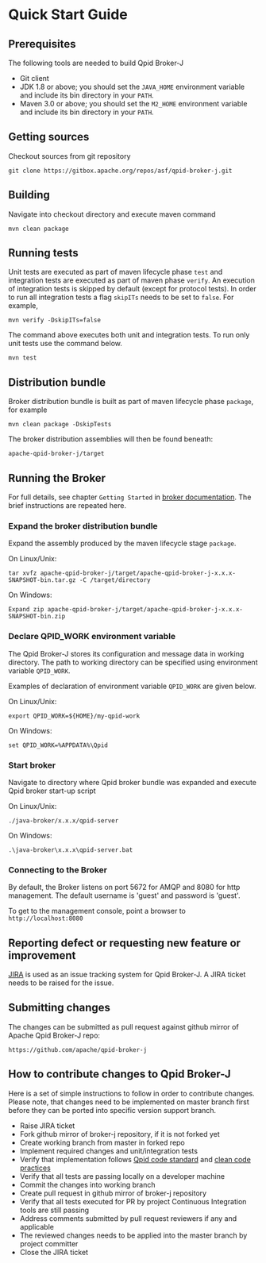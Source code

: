 # Quick Start Guide

## Prerequisites

The following tools are needed to build Qpid Broker-J

 * Git client
 * JDK 1.8 or above; you should set the `JAVA_HOME` environment variable and include its bin directory in your `PATH`.
 * Maven 3.0 or above; you should set the `M2_HOME` environment variable and include its bin directory in your `PATH`.

## Getting sources

Checkout sources from git repository

    git clone https://gitbox.apache.org/repos/asf/qpid-broker-j.git

## Building

Navigate into checkout directory and execute maven command

    mvn clean package

## Running tests

Unit tests are executed as part of maven lifecycle phase `test` and integration tests are executed as part of maven
phase `verify`. An execution of integration tests is skipped by default (except for protocol tests). In order to run
all integration tests a flag `skipITs` needs to be set to `false`. For example,

    mvn verify -DskipITs=false

The command above executes both unit and integration tests. To run only unit tests use the command below.

    mvn test

## Distribution bundle

Broker distribution bundle is built as part of maven lifecycle phase `package`, for example

    mvn clean package -DskipTests

The broker distribution assemblies will then be found beneath:

    apache-qpid-broker-j/target

## Running the Broker

For full details, see chapter `Getting Started` in [broker documentation](http://qpid.apache.org/components/broker-j/index.html).
The brief instructions are repeated here.

### Expand the broker distribution bundle

Expand the assembly produced by the maven lifecycle stage `package`.

On Linux/Unix:

    tar xvfz apache-qpid-broker-j/target/apache-qpid-broker-j-x.x.x-SNAPSHOT-bin.tar.gz -C /target/directory

On Windows:

    Expand zip apache-qpid-broker-j/target/apache-qpid-broker-j-x.x.x-SNAPSHOT-bin.zip


### Declare QPID_WORK environment variable

The Qpid Broker-J stores its configuration and message data in working directory. The path to working directory can be
specified using environment variable `QPID_WORK`.

Examples of declaration of environment variable `QPID_WORK` are given below.

On Linux/Unix:

    export QPID_WORK=${HOME}/my-qpid-work

On Windows:

    set QPID_WORK=%APPDATA%\Qpid

### Start broker

Navigate to directory where Qpid broker bundle was expanded and execute Qpid broker start-up script

On Linux/Unix:

    ./java-broker/x.x.x/qpid-server

On Windows:

    .\java-broker\x.x.x\qpid-server.bat

### Connecting to the Broker

By default, the Broker listens on port 5672 for AMQP and 8080 for http management.  The default username is 'guest'
and password is 'guest'.

To get to the management console, point a browser to `http://localhost:8080`

## Reporting defect or requesting new feature or improvement

[JIRA](https://issues.apache.org/jira/issues/?jql=project%20%3D%20QPID%20AND%20component%20%3D%20Broker-J%20order%20by%20created%20DESC)
is used as an issue tracking system for Qpid Broker-J. A JIRA ticket needs to be raised for the issue.

## Submitting changes

The changes can be submitted as pull request against github mirror of Apache Qpid Broker-J repo:

    https://github.com/apache/qpid-broker-j

## How to contribute changes to Qpid Broker-J

Here is a set of simple instructions to follow in order to contribute changes.
Please note, that changes need to be implemented on master branch first before they can be ported into specific version support branch.

* Raise JIRA ticket
* Fork github mirror of broker-j repository, if it is not forked yet
* Create working branch from master in forked repo
* Implement required changes and unit/integration tests
* Verify that implementation follows [Qpid code standard](code-guide.md) and [clean code practices](https://en.wikipedia.org/wiki/SOLID)
* Verify that all tests are passing locally on a developer machine
* Commit the changes into working branch
* Create pull request in github mirror of broker-j repository
* Verify that all tests executed for PR by project Continuous Integration tools are still passing
* Address comments submitted by pull request reviewers if any and applicable
* The reviewed changes needs to be applied into the master branch by project committer
* Close the JIRA ticket
